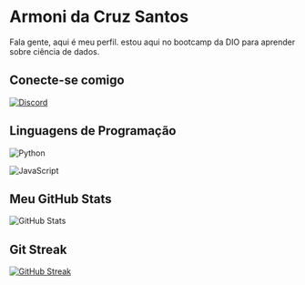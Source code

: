 # Armoni da Cruz Santos

Fala gente, aqui é meu perfil. estou aqui no bootcamp da DIO para aprender sobre ciência de dados.

## Conecte-se comigo

[![Discord](https://img.shields.io/badge/Discord-000?style=for-the-badge&logo=discord)](https://www.discord.com/in/dr.armoni/)

## Linguagens de Programação

![Python](https://img.shields.io/badge/Python-000?style=for-the-badge&logo=python)

![JavaScript](https://img.shields.io/badge/JavaScript-000?style=for-the-badge&logo=javascript)

## Meu GitHub Stats

![GitHub Stats](https://github-readme-stats.vercel.app/api?username=armonics&theme=transparent&bg_color=000&border_color=30A3DC&show_icons=true&icon_color=30A3DC&title_color=E94D5F&text_color=FFF)

## Git Streak

[![GitHub Streak](https://streak-stats.demolab.com/?user=armonics&theme=bear&background=000&border=30A3DC&dates=FFF)](https://git.io/streak-stats)
